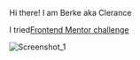 Hi there! I am Berke aka Clerance
 
I tried<a href="https://www.frontendmentor.io/challenges">Frontend Mentor challenge</a> 

![Screenshot_1](https://user-images.githubusercontent.com/74209188/141697545-87240666-a8ef-4e1f-8be7-57b4aecdf855.png)
